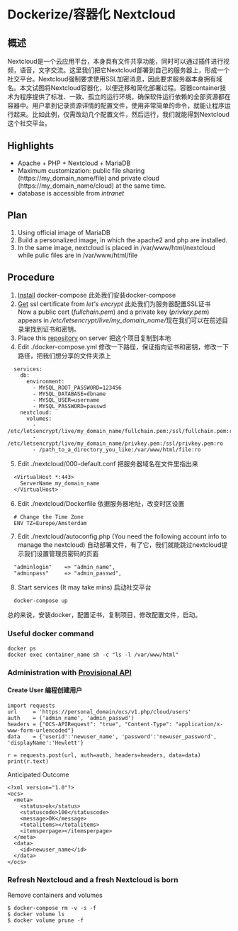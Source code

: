 # Dockerize/容器化 Nextcloud
## 概述
Nextcloud是一个云应用平台，本身具有文件共享功能，同时可以通过插件进行视频，语音，文字交流。这里我们把它Nextcloud部署到自己的服务器上，形成一个社交平台。Nextcloud强制要求使用SSL加密消息，因此要求服务器本身拥有域名。本文试图将Nextcloud容器化，以便迁移和简化部署过程。容器container技术为程序提供了标准、一致、孤立的运行环境，确保软件运行依赖的全部资源都在容器中。用户拿到记录资源详情的配置文件，使用非常简单的命令，就能让程序运行起来。比如此例，仅需改动几个配置文件，然后运行，我们就能得到Nextcloud这个社交平台。
## Highlights 
* Apache + PHP + Nextcloud + MariaDB
* Maximum customization: public file sharing (https://my_domain_name/file) and private cloud (https://my_domain_name/cloud) at the same time.
* database is accessible from <i>intranet</i>
## Plan
1. Using official image of MariaDB
2. Build a personalized image, in which the apache2 and php are installed. 
3. In the same image, nextcloud is placed in /var/www/html/nextcloud while pulic files are in /var/www/html/file
## Procedure
1. [Install](https://github.com/xg590/tutorials/blob/master/docker/setup.md) docker-compose 此处我们安装docker-compose
2. [Get](https://github.com/xg590/tutorials/blob/master/LetsEncrypt.md) ssl certificate from <i>let's encrypt</i> 此处我们为服务器配置SSL证书<br>
Now a public cert (<i>fullchain.pem</i>) and a private key (<i>privkey.pem</i>) appears in <i>/etc/letsencrypt/live/my_domain_name/</i>现在我们可以在前述目录里找到证书和密钥。
3. Place this [repository](https://github.com/xg590/nextcloud/archive/master.zip) on server 把这个项目复制到本地
4. Edit ./docker-compose.yml 修改一下路径，保证指向证书和密钥，修改一下路径，把我们想分享的文件夹添上
```
  services:
    db:
      environment:
        - MYSQL_ROOT_PASSWORD=123456
        - MYSQL_DATABASE=dbname
        - MYSQL_USER=username
        - MYSQL_PASSWORD=passwd 
    nextcloud:
      volumes:
        - /etc/letsencrypt/live/my_domain_name/fullchain.pem:/ssl/fullchain.pem:ro
        - /etc/letsencrypt/live/my_domain_name/privkey.pem:/ssl/privkey.pem:ro  
        - /path_to_a_directory_you_like:/var/www/html/file:ro 
```
5. Edit ./nextcloud/000-default.conf 把服务器域名在文件里指出来
```
  <VirtualHost *:443>
  	ServerName my_domain_name
  </VirtualHost>
```
6. Edit ./nextcloud/Dockerfile 依据服务器地址，改变时区设置
```
  # Change the Time Zone 
  ENV TZ=Europe/Amsterdam 
``` 
7. Edit ./nextcloud/autoconfig.php (You need the following account info to manage the nextcloud) 自动部署文件，有了它，我们就能跳过nextcloud提示我们设置管理员密码的页面
```
  "adminlogin"    => "admin_name",                
  "adminpass"     => "admin_passwd", 
``` 
8. Start services (It may take mins) 启动社交平台
```
  docker-compose up
```
总的来说，安装docker，配置证书，复制项目，修改配置文件，启动。
### Useful docker command
```
docker ps
docker exec container_name sh -c "ls -l /var/www/html"
```
### Administration with [Provisional API](https://docs.nextcloud.com/server/stable/admin_manual/configuration_user/user_provisioning_api.html)
#### Create User 编程创建用户
```
import requests
url     = 'https://personal_domain/ocs/v1.php/cloud/users'
auth    = ('admin_name', 'admin_passwd')
headers = {"OCS-APIRequest": "true", "Content-Type": "application/x-www-form-urlencoded"}
data    = {'userid':'newuser_name', 'password':'newuser_password', 'displayName':'Hewlett'}

r = requests.post(url, auth=auth, headers=headers, data=data)
print(r.text)
```
Anticipated Outcome
```
<?xml version="1.0"?>
<ocs>
  <meta>
    <status>ok</status>
    <statuscode>100</statuscode>
    <message>OK</message>
    <totalitems></totalitems>
    <itemsperpage></itemsperpage>
  </meta>
  <data>
    <id>newuser_name</id>
  </data>
</ocs>
```
### Refresh Nextcloud and a fresh Nextcloud is born
Remove containers and volumes
```
$ docker-compose rm -v -s -f
$ docker volume ls
$ docker volume prune -f
```
